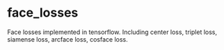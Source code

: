 # face_losses
Face losses implemented in tensorflow.
Including center loss, triplet loss, siamense loss, arcface loss, cosface loss.

